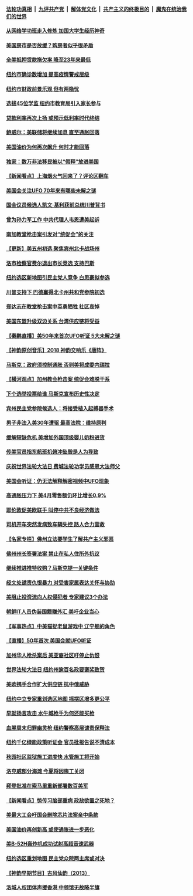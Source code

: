 ####  [法轮功真相](../../../../basic/blob/master/README.md?t=05182201) &nbsp;|&nbsp; [九评共产党](../../../../9ping.md/blob/master/README.md?t=05182201) &nbsp;|&nbsp; [解体党文化](../../../../jtdwh.md/blob/master/README.md?t=05182201)  &nbsp;|&nbsp; [共产主义的终极目的](../../../../gczydzjmd.md/blob/master/README.md?t=05182201) &nbsp;|&nbsp; [魔鬼在统治我们的世界](../../../../mgztzwmdsj.md/blob/master/README.md?t=05182201) 

#### [从网络学功班走入修炼 加国大学生经历神奇](../pages/nsc412/n13739979.md?t=05182201) 

#### [美国房市是否放缓？购房者似乎很矛盾](../pages/nsc412/n13739779.md?t=05182201) 

#### [全美抵押贷款拖欠率 降至23年来最低](../pages/nsc412/n13739752.md?t=05182201) 

#### [纽约市确诊数增加 提高疫情警戒层级](../pages/nsc412/n13739627.md?t=05182201) 

#### [纽约市财政前景乐观 但有两隐忧](../pages/nsc412/n13739632.md?t=05182201) 

#### [选拔45位学监  纽约市教育局引入家长参与](../pages/nsc412/n13739616.md?t=05182201) 

#### [贷款利率再次上扬 或预示低利率时代终结](../pages/nsc412/n13739713.md?t=05182201) 

#### [鲍威尔：美联储将继续加息 直至通胀回落](../pages/nsc412/n13739573.md?t=05182201) 

#### [美国油价为何再次飙升 何时才能回落](../pages/nsc412/n13739319.md?t=05182201) 

#### [独家：数万非法移民被以“假释”放进美国](../pages/nsc412/n13739449.md?t=05182201) 

#### [【新闻看点‭】上海烟火气回来了？评论区翻车](../pages/nsc412/n13739273.md?t=05182201) 

#### [美国会关注UFO 70年来有哪些未解之谜](../pages/nsc412/n13739367.md?t=05182201) 

#### [国会议员候选人凯文·基利获前总统川普背书](../pages/nsc412/n13739553.md?t=05182201) 

#### [曾为孙力军工作 中共代理人韦恩遭美起诉](../pages/nsc412/n13739487.md?t=05182201) 

#### [南加教堂枪击案引发对“统促会”的关注](../pages/nsc412/n13739539.md?t=05182201) 

#### [【更新】美五州初选 聚焦宾州北卡战场州](../pages/nsc412/n13739350.md?t=05182201) 

#### [洛市检察官费尔退出市长竞选 支持巴斯](../pages/nsc412/n13739547.md?t=05182201) 

#### [纽约选区新地图引民主党人竞争 白思豪拟参选](../pages/nsc412/n13739438.md?t=05182201) 

#### [川普支持下 巴德赢得北卡州共和党参院初选](../pages/nsc412/n13739517.md?t=05182201) 

#### [郑达志在教堂枪击案中英勇牺牲 社区哀悼](../pages/nsc412/n13739529.md?t=05182201) 

#### [美国东盟升级双边关系 台湾供应链将受益](../pages/nsc412/n13739521.md?t=05182201) 

#### [【秦鹏直播】美50年来首次UFO听证 5大未解之谜](../pages/nsc412/n13739452.md?t=05182201) 

#### [【神韵原创音乐】2018 神韵交响乐《唐阵》](../pages/nsc412/n13739484.md?t=05182201) 

#### [马斯克：政府须控制通胀 否则美将成委内瑞拉](../pages/nsc412/n13739448.md?t=05182201) 

#### [【横河观点】加州教会枪击案 统促会难脱干系](../pages/nsc412/n13739456.md?t=05182201) 

#### [下个选举投票给谁 马斯克宣布历史性决定](../pages/nsc412/n13739435.md?t=05182201) 

#### [宾州民主党参院候选人：将接受植入起搏器手术](../pages/nsc412/n13739416.md?t=05182201) 

#### [男子非法入美30年遭驱 最高法院：维持原判](../pages/nsc412/n13739414.md?t=05182201) 

#### [缓解短缺危机 美增加外国顶级婴儿奶粉进货](../pages/nsc412/n13739358.md?t=05182201) 

#### [传美官员指东航班机俯冲坠毁是人为导致](../pages/nsc412/n13739368.md?t=05182201) 

#### [庆祝世界法轮大法日 费城法轮功学员感恩大法师父](../pages/nsc412/n13739377.md?t=05182201) 

#### [美国会听证：仍无法解释解密视频中UFO现象](../pages/nsc412/n13739309.md?t=05182201) 

#### [高通胀压力下 美4月零售额仍环比增长0.9%](../pages/nsc412/n13739304.md?t=05182201) 

#### [耶伦敦促美欧联手 叫停中共不良经济做法](../pages/nsc412/n13739348.md?t=05182201) 

#### [司机开车突然发病致车辆失控 路人合力营救](../pages/nsc412/n13739196.md?t=05182201) 

#### [【名家专栏】佛州立法要学生了解共产主义邪恶](../pages/nsc412/n13739214.md?t=05182201) 

#### [佛州州长签署法案 禁止在私人住所外抗议](../pages/nsc412/n13739301.md?t=05182201) 

#### [继续推进推特收购？马斯克提一关键条件](../pages/nsc412/n13739305.md?t=05182201) 

#### [经文处谴责仇恨暴力 对受害家属表达关怀与协助](../pages/nsc412/n13739310.md?t=05182201) 

#### [美阻止投资流向人权侵犯者 专家建议3个办法](../pages/nsc412/n13739120.md?t=05182201) 

#### [朝鲜IT人员伪装国籍赚外汇 美吁企业当心](../pages/nsc412/n13739245.md?t=05182201) 

#### [【军事热点】中美猫捉老鼠游戏中 辽宁舰的角色](../pages/nsc412/n13738802.md?t=05182201) 

#### [【直播】50年首次 美国会就UFO听证](../pages/nsc412/n13737995.md?t=05182201) 

#### [加州华人枪杀案后 美亚裔社区吁停止仇恨](../pages/nsc412/n13739155.md?t=05182201) 

#### [世界法轮大法日 纽约州逾百名政要褒奖致贺](../pages/nsc412/n13735132.md?t=05182201) 

#### [美欧携手合作扩大供应链 抗中俄威胁](../pages/nsc412/n13739032.md?t=05182201) 

#### [纽约中立专家重划选区地图 摇摆区增多更公平](../pages/nsc412/n13738965.md?t=05182201) 

#### [早就扬言攻击 水牛城枪手为何还能买枪](../pages/nsc412/n13738938.md?t=05182201) 

#### [血腥周末归罪幽灵枪 纽约警察高层谴责保释法](../pages/nsc412/n13738936.md?t=05182201) 

#### [纽约千亿绿能政策听证会 官员批报告说不清成本](../pages/nsc412/n13738940.md?t=05182201) 

#### [秋园社区监狱施工进度快 水管施工将开始](../pages/nsc412/n13738942.md?t=05182201) 

#### [洛克威部分海滩 今夏将因施工关闭](../pages/nsc412/n13738957.md?t=05182201) 

#### [拜登批准在索马里重新部署数百美军](../pages/nsc412/n13738911.md?t=05182201) 

#### [【新闻看点】惊传习脑部重病 政敌欲置之死地？](../pages/nsc412/n13738763.md?t=05182201) 

#### [美最大工会吁国会删除芯片法案亲中条款](../pages/nsc412/n13738853.md?t=05182201) 

#### [美国油价再创新高 或使通胀进一步恶化](../pages/nsc412/n13738785.md?t=05182201) 

#### [美B-52H轰炸机成功试射高超音速武器](../pages/nsc412/n13738825.md?t=05182201) 

#### [纽约选区重划地图 民主党众院两主席或对决](../pages/nsc412/n13738787.md?t=05182201) 

#### [【神韵早期节目】古风仙韵（2013）](../pages/nsc412/n13738835.md?t=05182201) 

#### [洛城人权团体声援香港 中领馆无故降半旗](../pages/nsc412/n13738815.md?t=05182201) 


